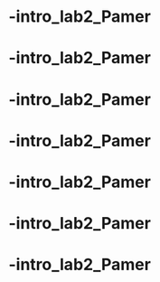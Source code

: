 # -intro_lab2_Pamer
# -intro_lab2_Pamer
# -intro_lab2_Pamer
# -intro_lab2_Pamer
# -intro_lab2_Pamer
# -intro_lab2_Pamer
# -intro_lab2_Pamer
